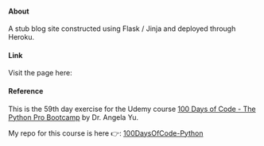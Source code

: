 #### About

A stub blog site constructed using Flask / Jinja and deployed through Heroku.

#### Link

Visit the page here: 

#### Reference

This is the 59th day exercise for the Udemy course [100 Days of Code - The Python Pro Bootcamp](https://www.udemy.com/course/100-days-of-code/) by Dr. Angela Yu.

My repo for this course is here 👉: [100DaysOfCode-Python](https://github.com/maryletteroa/100DaysOfCode-Python)

